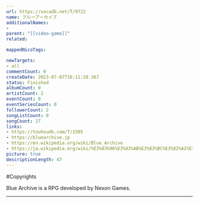```yaml
---
url: https://vocadb.net/T/9722
name: ブルーアーカイブ
additionalNames: 
- 
parent: "[[video-game]]"
related:

mappedNicoTags:

newTargets:
- all
commentCount: 0
createDate: 2023-07-07T16:11:28.367
status: Finished
albumCount: 0
artistCount: 2
eventCount: 0
eventSeriesCount: 0
followerCount: 2
songListCount: 0
songCount: 27
links: 
- https://touhoudb.com/T/1505
- https://bluearchive.jp
- https://en.wikipedia.org/wiki/Blue_Archive
- https://ja.wikipedia.org/wiki/%E3%83%96%E3%83%AB%E3%83%BC%E3%82%A2%E3%83%BC%E3%82%AB%E3%82%A4%E3%83%96_-Blue_Archive-
picture: true
descriptionLength: 47
---
```


#Copyrights

Blue Archive is a RPG developed by Nexon Games.

---

